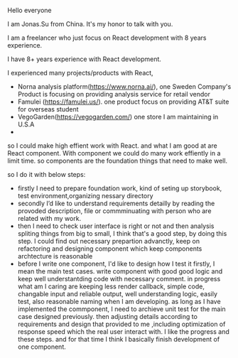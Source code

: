 Hello everyone

I am Jonas.Su from China. It's my honor to talk with you.

I am a freelancer who just focus on React development with 8 years experience. 

I have 8+ years experience with React development.

I experienced many projects/products with React,  
-  Norna analysis platform(https://www.norna.ai/), one Sweden Company's Product is focusing on providing analysis service for retail vendor
- Famulei (https://famulei.us/). one product focus on providing AT&T suite for overseas student
- VegoGarden(https://vegogarden.com/) one store I am maintaining in U.S.A
- 

so I could make high effient work with React. and what I am good at are React component.
With component we could do many work effiently in a limit time. so components are the foundation things that need to make well.

so I do it with below steps:

- firstly I need to prepare foundation work, kind of seting up storybook, test environment,organizing nessary directory
- secondly I’d like to understand requirements detailly by reading the provoded description, file or commminuating with person who are related with my work.
- then I need to check user interface is right or not and then analysis spliting things from big to small, I think that's a good step, by doing this step. I could find out necessary prepartion advanctly, keep on refactoring and designing component which keep components archtecture is reasonable 
- before I write one component, I'd like to design how I test it firstly, I mean the main test cases. write component with good good logic and keep well understantding code with necessary comment. in progress what am I caring are keeping less render callback, simple code, changable input and reliable output, well understanding logic, easily test, also reasonable naming when I am developing. as long as I have implemented the commponent, I need to archieve unit test for the main case designed previously. then adjusting details according to requirements and design that provided to me ,including optimization of response speed which the real user interact with. I like the progress and these steps.  and for that time I think I basically finish development of one component.



